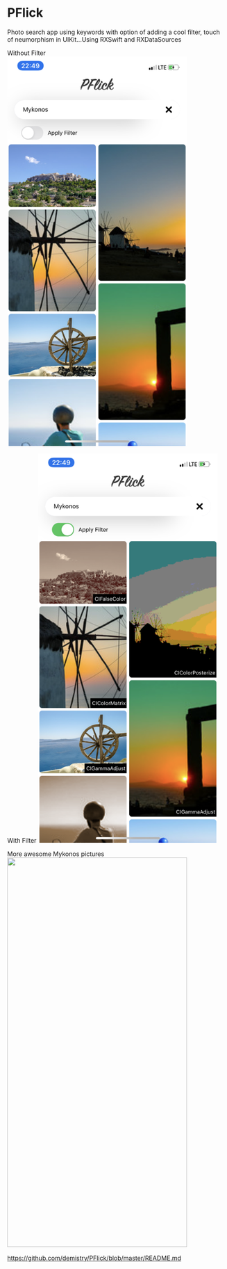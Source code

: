 # PFlick
Photo search app using keywords with option of adding a cool filter, touch of neumorphism in UIKit...Using RXSwift and RXDataSources


Without Filter
<img src="https://github.com/demistry/PFlick/blob/master/PFlick/IMG_3701.PNG" width="414" height="896">


With Filter
<img src="https://github.com/demistry/PFlick/blob/master/PFlick/IMG_3702.PNG" width="414" height="896">

More awesome Mykonos pictures
<img src="https://github.com/demistry/PFlick/blob/master/PFlick/IMG_3703.PNG" width="414" height="896">

https://github.com/demistry/PFlick/blob/master/README.md
